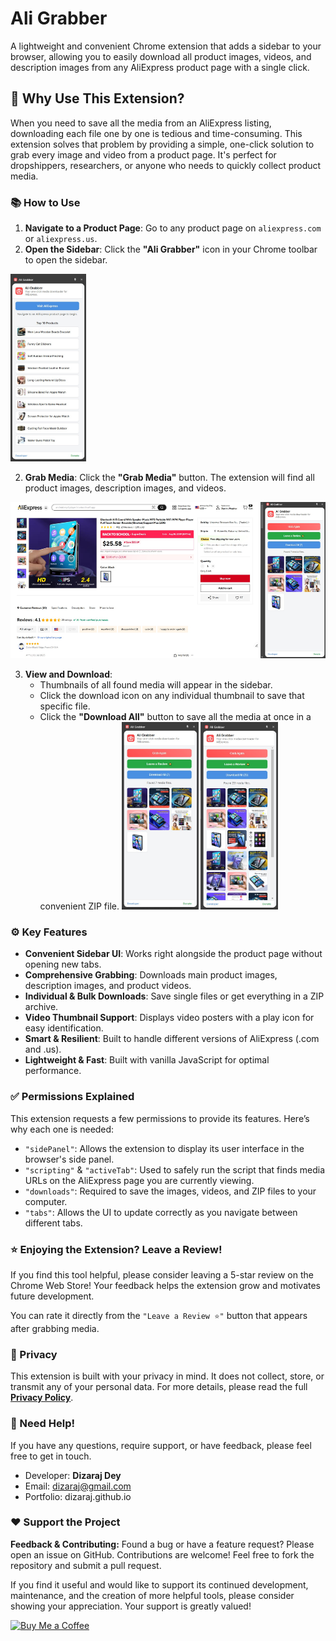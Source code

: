 # Ali Grabber
A lightweight and convenient Chrome extension that adds a sidebar to your browser, allowing you to easily download all product images, videos, and description images from any AliExpress product page with a single click.

## 💯 Why Use This Extension?
When you need to save all the media from an AliExpress listing, downloading each file one by one is tedious and time-consuming. This extension solves that problem by providing a simple, one-click solution to grab every image and video from a product page. It's perfect for dropshippers, researchers, or anyone who needs to quickly collect product media.

### 📚 How to Use
1. __Navigate to a Product Page__: Go to any product page on `aliexpress.com` or `aliexpress.us`.
2. __Open the Sidebar__: Click the **"Ali Grabber"** icon in your Chrome toolbar to open the sidebar.
<img src="./screenshots/screenshot_04.jpg" height="300px" alt="Ali Grabber Screenshot 01"/>

2. __Grab Media__: Click the **"Grab Media"** button. The extension will find all product images, description images, and videos.
<img src="./screenshots/screenshot_01.jpg" height="250px" alt="Ali Grabber Screenshot 02"/>

3. __View and Download__:
    - Thumbnails of all found media will appear in the sidebar.
    - Click the download icon on any individual thumbnail to save that specific file.
    - Click the **"Download All"** button to save all the media at once in a convenient ZIP file.
<span><img src="./screenshots/screenshot_02.jpg" height="300px" alt="Ali Grabber Screenshot 03"/></span>
<span><img src="./screenshots/screenshot_03.jpg" height="300px" alt="Ali Grabber Screenshot 04"/></span>

### ⚙️ Key Features
- __Convenient Sidebar UI__: Works right alongside the product page without opening new tabs.
- __Comprehensive Grabbing__: Downloads main product images, description images, and product videos.
- __Individual & Bulk Downloads__: Save single files or get everything in a ZIP archive.
- __Video Thumbnail Support__: Displays video posters with a play icon for easy identification.
- __Smart & Resilient__: Built to handle different versions of AliExpress (.com and .us).
- __Lightweight & Fast__: Built with vanilla JavaScript for optimal performance.

### ✅ Permissions Explained
This extension requests a few permissions to provide its features. Here’s why each one is needed:
- `"sidePanel"`: Allows the extension to display its user interface in the browser's side panel.
- `"scripting"` & `"activeTab"`: Used to safely run the script that finds media URLs on the AliExpress page you are currently viewing.
- `"downloads"`: Required to save the images, videos, and ZIP files to your computer.
- `"tabs"`: Allows the UI to update correctly as you navigate between different tabs.

### ⭐ Enjoying the Extension? Leave a Review!
If you find this tool helpful, please consider leaving a 5-star review on the Chrome Web Store! Your feedback helps the extension grow and motivates future development.

You can rate it directly from the `"Leave a Review ⭐"` button that appears after grabbing media.

### 🔐 Privacy
This extension is built with your privacy in mind. It does not collect, store, or transmit any of your personal data. For more details, please read the full **[Privacy Policy](SECURITY.md)**.

### 💬 Need Help!
If you have any questions, require support, or have feedback, please feel free to get in touch.
- Developer: **Dizaraj Dey**
- Email: dizaraj@gmail.com
- Portfolio: dizaraj.github.io

### ❤️ Support the Project
**Feedback & Contributing:** Found a bug or have a feature request? Please open an issue on GitHub.
Contributions are welcome! Feel free to fork the repository and submit a pull request.

If you find it useful and would like to support its continued development, maintenance, and the creation of more helpful tools, please consider showing your appreciation. Your support is greatly valued!

[![Buy Me a Coffee](https://img.shields.io/badge/Buy_Me_A_Coffee-ffdd00?style=for-the-badge&logo=buymeacoffee&logoColor=black)](https://coff.ee/dizaraj)